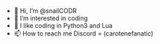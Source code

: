 - 👋 Hi, I’m @snailCODR
- 👀 I’m interested in coding
- 🌱 I like coding in Python3 and Lua
- 📫 How to reach me Discord = (carotenefanatic)
